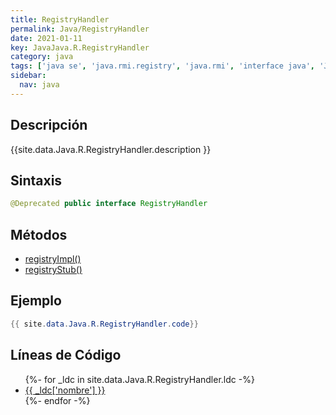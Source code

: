 ```yaml
---
title: RegistryHandler
permalink: Java/RegistryHandler
date: 2021-01-11
key: JavaJava.R.RegistryHandler
category: java
tags: ['java se', 'java.rmi.registry', 'java.rmi', 'interface java', 'Java 1.1']
sidebar: 
  nav: java
---
```


## Descripción
{{site.data.Java.R.RegistryHandler.description }}

## Sintaxis
~~~java
@Deprecated public interface RegistryHandler
~~~

## Métodos
* [registryImpl()](/Java/RegistryHandler/registryImpl)
* [registryStub()](/Java/RegistryHandler/registryStub)

## Ejemplo
~~~java
{{ site.data.Java.R.RegistryHandler.code}}
~~~

## Líneas de Código
<ul>
{%- for _ldc in site.data.Java.R.RegistryHandler.ldc -%}
   <li>
       <a href="{{_ldc['url'] }}">{{ _ldc['nombre'] }}</a>
   </li>
{%- endfor -%}
</ul>
